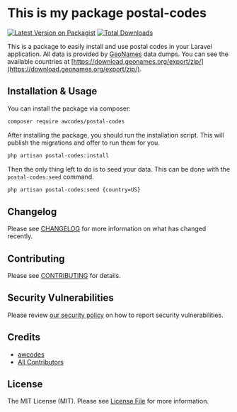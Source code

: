 # This is my package postal-codes

[![Latest Version on Packagist](https://img.shields.io/packagist/v/awcodes/postal-codes.svg?style=flat-square)](https://packagist.org/packages/awcodes/postal-codes)
[![Total Downloads](https://img.shields.io/packagist/dt/awcodes/postal-codes.svg?style=flat-square)](https://packagist.org/packages/awcodes/postal-codes)

This is a package to easily install and use postal codes in your Laravel application. All data is provided by [GeoNames](https://www.geonames.org/) data dumps. You can see the available countries at [https://download.geonames.org/export/zip/](https://download.geonames.org/export/zip/).

## Installation & Usage

You can install the package via composer:

```bash
composer require awcodes/postal-codes
```

After installing the package, you should run the installation script. This will publish the migrations and offer to run them for you.

```bash
php artisan postal-codes:install
```

Then the only thing left to do is to seed your data. This can be done with the `postal-codes:seed` command.

```bash
php artisan postal-codes:seed {country=US}
```

## Changelog

Please see [CHANGELOG](CHANGELOG.md) for more information on what has changed recently.

## Contributing

Please see [CONTRIBUTING](CONTRIBUTING.md) for details.

## Security Vulnerabilities

Please review [our security policy](../../security/policy) on how to report security vulnerabilities.

## Credits

- [awcodes](https://github.com/awcodes)
- [All Contributors](../../contributors)

## License

The MIT License (MIT). Please see [License File](LICENSE.md) for more information.
